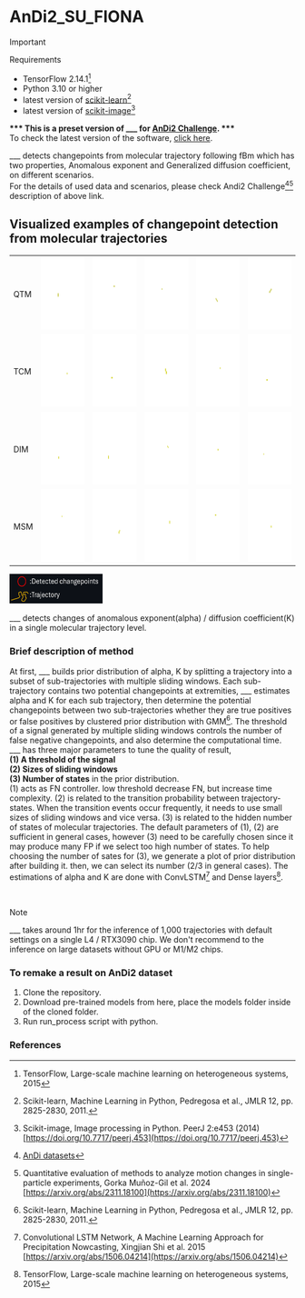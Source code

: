 # AnDi2_SU_FIONA

> [!IMPORTANT]  
> Requirements </br>
> - TensorFlow 2.14.1[^6]
> - Python 3.10 or higher
> - latest version of [scikit-learn](https://scikit-learn.org/stable/)[^3]
> - latest version of [scikit-image](https://scikit-image.org/docs/stable/user_guide/install.html)[^4]

<b>*** This is a preset version of ___ for [AnDi2 Challenge](http://andi-challenge.org/challenge-2024/#andi2seminar). ***</b></br>
To check the latest version of the software, [click here](http://google.com).</br>

___ detects changepoints from molecular trajectory following fBm which has two properties, Anomalous exponent and Generalized diffusion coefficient, on different scenarios.</br>
For the details of used data and scenarios, please check Andi2 Challenge[^1][^2] description of above link.

<h2>Visualized examples of changepoint detection from molecular trajectories</h2>
<table border="0"> 
        <tr> 
            <td>QTM</td> 
            <td><img src="https://github.com/JunwooParkSaribu/AnDi2_SU_FIONA/blob/main/tmps/imgs/qtm_0.gif" width="128" height="128"></td> 
            <td><img src="https://github.com/JunwooParkSaribu/AnDi2_SU_FIONA/blob/main/tmps/imgs/qtm_1.gif" width="128" height="128"></td>
            <td><img src="https://github.com/JunwooParkSaribu/AnDi2_SU_FIONA/blob/main/tmps/imgs/qtm_2.gif" width="128" height="128"></td> 
            <td><img src="https://github.com/JunwooParkSaribu/AnDi2_SU_FIONA/blob/main/tmps/imgs/qtm_3.gif" width="128" height="128"></td>
            <td><img src="https://github.com/JunwooParkSaribu/AnDi2_SU_FIONA/blob/main/tmps/imgs/qtm_4.gif" width="128" height="128"></td> 
        </tr> 
        <tr> 
            <td>TCM</td> 
            <td><img src="https://github.com/JunwooParkSaribu/AnDi2_SU_FIONA/blob/main/tmps/imgs/tcm_0.gif" width="128" height="128"></td> 
            <td><img src="https://github.com/JunwooParkSaribu/AnDi2_SU_FIONA/blob/main/tmps/imgs/tcm_1.gif" width="128" height="128"></td>
            <td><img src="https://github.com/JunwooParkSaribu/AnDi2_SU_FIONA/blob/main/tmps/imgs/tcm_2.gif" width="128" height="128"></td> 
            <td><img src="https://github.com/JunwooParkSaribu/AnDi2_SU_FIONA/blob/main/tmps/imgs/tcm_3.gif" width="128" height="128"></td>
            <td><img src="https://github.com/JunwooParkSaribu/AnDi2_SU_FIONA/blob/main/tmps/imgs/tcm_4.gif" width="128" height="128"></td> 
        </tr>
        <tr> 
            <td>DIM</td> 
            <td><img src="https://github.com/JunwooParkSaribu/AnDi2_SU_FIONA/blob/main/tmps/imgs/dim_0.gif" width="128" height="128"></td> 
            <td><img src="https://github.com/JunwooParkSaribu/AnDi2_SU_FIONA/blob/main/tmps/imgs/dim_1.gif" width="128" height="128"></td>
            <td><img src="https://github.com/JunwooParkSaribu/AnDi2_SU_FIONA/blob/main/tmps/imgs/dim_2.gif" width="128" height="128"></td> 
            <td><img src="https://github.com/JunwooParkSaribu/AnDi2_SU_FIONA/blob/main/tmps/imgs/dim_3.gif" width="128" height="128"></td>
            <td><img src="https://github.com/JunwooParkSaribu/AnDi2_SU_FIONA/blob/main/tmps/imgs/dim_4.gif" width="128" height="128"></td> 
        </tr>
        <tr> 
            <td>MSM</td> 
            <td><img src="https://github.com/JunwooParkSaribu/AnDi2_SU_FIONA/blob/main/tmps/imgs/msm_0.gif" width="128" height="128"></td> 
            <td><img src="https://github.com/JunwooParkSaribu/AnDi2_SU_FIONA/blob/main/tmps/imgs/msm_1.gif" width="128" height="128"></td>
            <td><img src="https://github.com/JunwooParkSaribu/AnDi2_SU_FIONA/blob/main/tmps/imgs/msm_2.gif" width="128" height="128"></td> 
            <td><img src="https://github.com/JunwooParkSaribu/AnDi2_SU_FIONA/blob/main/tmps/imgs/msm_3.gif" width="128" height="128"></td>
            <td><img src="https://github.com/JunwooParkSaribu/AnDi2_SU_FIONA/blob/main/tmps/imgs/msm_4.gif" width="128" height="128"></td> 
        </tr>  
</table>
<img src="https://github.com/JunwooParkSaribu/AnDi2_SU_FIONA/blob/main/tmps/imgs/foot.png" width="164" height="52"></br>

___ detects changes of anomalous exponent(alpha) / diffusion coefficient(K) in a single molecular trajectory level. 

<h3> Brief description of method </h3>

At first, ___ builds prior distribution of alpha, K by splitting a trajectory into a subset of sub-trajectories with multiple sliding windows. Each sub-trajectory contains two potential changepoints at extremities, ___ estimates alpha and K for each sub trajectory, then determine the potential changepoints between two sub-trajectories whether they are true positives or false positives by clustered prior distribution with GMM[^3]. The threshold of a signal generated by multiple sliding windows controls the number of false negative changepoints, and also determine the computational time. </br>
___ has three major parameters to tune the quality of result, </br>
<b>(1) A threshold of the signal</b></br> 
<b>(2) Sizes of sliding windows</b></br>
<b>(3) Number of states</b> in the prior distribution.</br>
(1) acts as FN controller. low threshold decrease FN, but increase time complexity. (2) is related to the transition probability between trajectory-states. When the transition events occur frequently, it needs to use small sizes of sliding windows and vice versa. (3) is related to the hidden number of states of molecular trajectories. The default parameters of (1), (2) are sufficient in general cases, however (3) need to be carefully chosen since it may produce many FP if we select too high number of states. To help choosing the number of sates for (3), we generate a plot of prior distribution after building it. then, we can select its number (2/3 in general cases). The estimations of alpha and K are done with ConvLSTM[^5] and Dense layers[^6].

</br>

> [!NOTE]
> ___ takes around 1hr for the inference of 1,000 trajectories with default settings on a single L4 / RTX3090 chip. We don't recommend to the inference on large datasets without GPU or M1/M2 chips.</br>


<h3> To remake a result on AnDi2 dataset </h3>

1. Clone the repository.</br>
2. Download pre-trained models from here, place the models folder inside of the cloned folder.</br>
3. Run run_process script with python.</br>


<h3> References </h3>

[^1]: [AnDi datasets](https://doi.org/10.5281/zenodo.10259556)
[^2]: Quantitative evaluation of methods to analyze motion changes in single-particle experiments, Gorka Muñoz-Gil et al. 2024 [https://arxiv.org/abs/2311.18100](https://arxiv.org/abs/2311.18100)
[^3]: Scikit-learn, Machine Learning in Python, Pedregosa et al., JMLR 12, pp. 2825-2830, 2011.
[^4]: Scikit-image, Image processing in Python. PeerJ 2:e453 (2014) [https://doi.org/10.7717/peerj.453](https://doi.org/10.7717/peerj.453)
[^5]: Convolutional LSTM Network, A Machine Learning Approach for Precipitation Nowcasting, Xingjian Shi et al. 2015 [https://arxiv.org/abs/1506.04214](https://arxiv.org/abs/1506.04214)
[^6]: TensorFlow, Large-scale machine learning on heterogeneous systems, 2015
